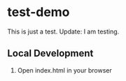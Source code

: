 # test-demo
This is just a test.
Update: I am testing.


## Local Development
1. Open index.html in your browser
